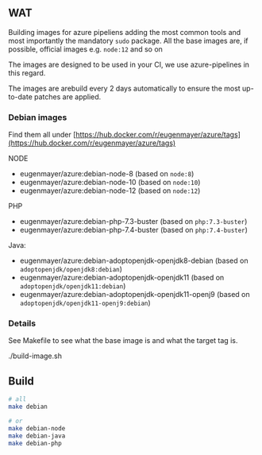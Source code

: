 ## WAT

Building images for azure pipeliens adding the most common tools and most importantly the mandatory `sudo` package.
All the base images are, if possible, official images e.g. `node:12` and so on

The images are designed to be used in your CI, we use azure-pipelines in this regard.

The images are arebuild every 2 days automatically to ensure the most up-to-date patches are applied. 

### Debian images

Find them all under [https://hub.docker.com/r/eugenmayer/azure/tags](https://hub.docker.com/r/eugenmayer/azure/tags)

NODE
- eugenmayer/azure:debian-node-8 (based on `node:8`)
- eugenmayer/azure:debian-node-10 (based on `node:10`)
- eugenmayer/azure:debian-node-12 (based on `node:12`)

PHP
- eugenmayer/azure:debian-php-7.3-buster (based on `php:7.3-buster`)
- eugenmayer/azure:debian-php-7.4-buster (based on `php:7.4-buster`)

Java:
- eugenmayer/azure:debian-adoptopenjdk-openjdk8-debian (based on `adoptopenjdk/openjdk8:debian`)
- eugenmayer/azure:debian-adoptopenjdk-openjdk11 (based on `adoptopenjdk/openjdk11:debian`)
- eugenmayer/azure:debian-adoptopenjdk-openjdk11-openj9 (based on `adoptopenjdk/openjdk11-openj9:debian`)

### Details

See Makefile to see what the base image is and what the target tag is. 

   ./build-image.sh <OS> <FROMIMAGE> <TAG>


## Build

```bash
# all
make debian

# or
make debian-node
make debian-java
make debian-php
```
